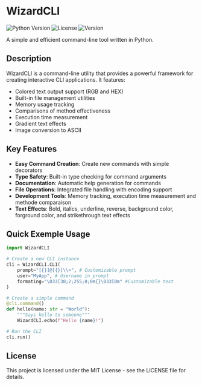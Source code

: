 # WizardCLI
![Python Version](https://img.shields.io/badge/Python-3.6+-blue.svg)
![License](https://img.shields.io/badge/License-MIT-green.svg)
![Version](https://img.shields.io/badge/Version-1.5.0-yellow)

A simple and efficient command-line tool written in Python.

## Description

WizardCLI is a command-line utility that provides a powerful framework for creating interactive CLI applications. It features:

- Colored text output support (RGB and HEX)
- Built-in file management utilities
- Memory usage tracking
- Comparisons of method effectiveness
- Execution time measurement
- Gradient text effects
- Image conversion to ASCII

## Key Features

- **Easy Command Creation**: Create new commands with simple decorators
- **Type Safety**: Built-in type checking for command arguments
- **Documentation**: Automatic help generation for commands
- **File Operations**: Integrated file handling with encoding support
- **Development Tools**: Memory tracking, execution time measurement and methode comparaison
- **Text Effects**: Bold, italics, underline, reverse, background color, forground color, and strikethrough text effects

## Quick Exemple Usage
```python
import WizardCLI

# Create a new CLI instance
cli = WizardCLI.CLI(
    prompt="[{}]@[{}]\\>", # Customizable prompt
    user="MyApp", # Username in prompt
    formating="\033[38;2;255;0;0m{}\033[0m" #Customizable text
)

# Create a simple command
@cli.command()
def hello(name: str = "World"):
    """Says hello to someone"""
    WizardCLI.echo(f"Hello {name}!")

# Run the CLI
cli.run()
```

## License
This project is licensed under the MIT License - see the LICENSE file for details.